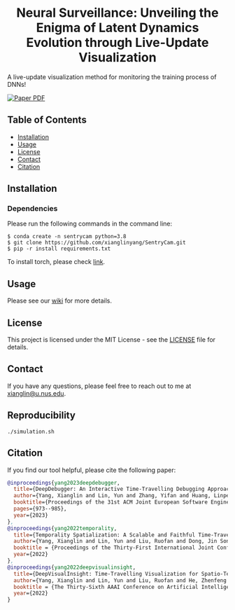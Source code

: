 <h1 align="center">Neural Surveillance: Unveiling the Enigma of Latent Dynamics Evolution through Live-Update Visualization</h1>
A live-update visualization method for monitoring the training process of DNNs!
<!-- Official source code for ESEC/FSE 2023 Paper: -->
<!-- <strong>DeepDebugger: An Interactive Time-Travelling Debugging Approach for Deep Classifiers</strong> -->

<p align="left">
    <a href='http://arxiv.org/abs/2405.15135'>
      <img src='https://img.shields.io/badge/Paper-PDF-green?style=flat&logo=arXiv&logoColor=green' alt='Paper PDF'>
    </a>
  </p>
</p>

## Table of Contents

- [Installation](#installation)
- [Usage](#usage)
- [License](#license)
- [Contact](#contact)
- [Citation](#citation)

## Installation
### Dependencies
Please run the following commands in the command line:
```console
$ conda create -n sentrycam python=3.8
$ git clone https://github.com/xianglinyang/SentryCam.git
$ pip -r install requirements.txt
```
To install torch, please check [link](https://pytorch.org/get-started/locally/).

## Usage
Please see our [wiki]([https://github.com/xianglinyang/DeepDebugger/wiki](https://github.com/xianglinyang/DeepDebugger/wiki/How-to-use-DeepDebugger)) for more details.

## License
This project is licensed under the MIT License - see the [LICENSE](LICENSE) file for details.

## Contact
If you have any questions, please feel free to reach out to me at xianglin@u.nus.edu.

## Reproducibility
```console
./simulation.sh
```

## Citation
If you find our tool helpful, please cite the following paper:
```bibtex
@inproceedings{yang2023deepdebugger,
  title={DeepDebugger: An Interactive Time-Travelling Debugging Approach for Deep Classifiers},
  author={Yang, Xianglin and Lin, Yun and Zhang, Yifan and Huang, Linpeng and Dong, Jin Song and Mei, Hong},
  booktitle={Proceedings of the 31st ACM Joint European Software Engineering Conference and Symposium on the Foundations of Software Engineering},
  pages={973--985},
  year={2023}
},
@inproceedings{yang2022temporality,
  title={Temporality Spatialization: A Scalable and Faithful Time-Travelling Visualization for Deep Classifier Training},
  author={Yang, Xianglin and Lin, Yun and Liu, Ruofan and Dong, Jin Song},
  booktitle = {Proceedings of the Thirty-First International Joint Conference on Artificial Intelligence, {IJCAI-22}},
  year={2022}
},
@inproceedings{yang2022deepvisualinsight,
  title={DeepVisualInsight: Time-Travelling Visualization for Spatio-Temporal Causality of Deep Classification Training},
  author={Yang, Xianglin and Lin, Yun and Liu, Ruofan and He, Zhenfeng and Wang, Chao and Dong, Jin Song and Mei, Hong},
  booktitle = {The Thirty-Sixth AAAI Conference on Artificial Intelligence (AAAI)},
  year={2022}
}
```







